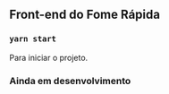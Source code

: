 
## Front-end do Fome Rápida

### `yarn start`

Para iniciar o projeto. 

### Ainda em desenvolvimento
